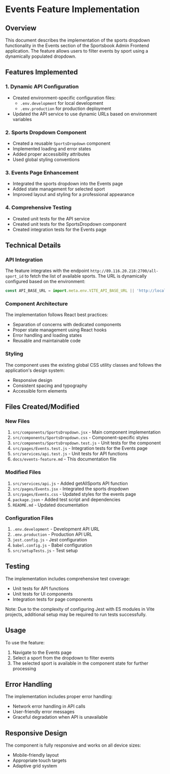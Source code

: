 # Events Feature Implementation

## Overview

This document describes the implementation of the sports dropdown functionality in the Events section of the Sportsbook Admin Frontend application. The feature allows users to filter events by sport using a dynamically populated dropdown.

## Features Implemented

### 1. Dynamic API Configuration
- Created environment-specific configuration files:
  - `.env.development` for local development
  - `.env.production` for production deployment
- Updated the API service to use dynamic URLs based on environment variables

### 2. Sports Dropdown Component
- Created a reusable `SportsDropdown` component
- Implemented loading and error states
- Added proper accessibility attributes
- Used global styling conventions

### 3. Events Page Enhancement
- Integrated the sports dropdown into the Events page
- Added state management for selected sport
- Improved layout and styling for a professional appearance

### 4. Comprehensive Testing
- Created unit tests for the API service
- Created unit tests for the SportsDropdown component
- Created integration tests for the Events page

## Technical Details

### API Integration
The feature integrates with the endpoint `http://89.116.20.218:2700/all-sport_id` to fetch the list of available sports. The URL is dynamically configured based on the environment:

```javascript
const API_BASE_URL = import.meta.env.VITE_API_BASE_URL || 'http://localhost:3000/api';
```

### Component Architecture
The implementation follows React best practices:
- Separation of concerns with dedicated components
- Proper state management using React hooks
- Error handling and loading states
- Reusable and maintainable code

### Styling
The component uses the existing global CSS utility classes and follows the application's design system:
- Responsive design
- Consistent spacing and typography
- Accessible form elements

## Files Created/Modified

### New Files
1. `src/components/SportsDropdown.jsx` - Main component implementation
2. `src/components/SportsDropdown.css` - Component-specific styles
3. `src/components/SportsDropdown.test.js` - Unit tests for the component
4. `src/pages/Events.test.js` - Integration tests for the Events page
5. `src/services/api.test.js` - Unit tests for API functions
6. `docs/events-feature.md` - This documentation file

### Modified Files
1. `src/services/api.js` - Added getAllSports API function
2. `src/pages/Events.jsx` - Integrated the sports dropdown
3. `src/pages/Events.css` - Updated styles for the events page
4. `package.json` - Added test script and dependencies
5. `README.md` - Updated documentation

### Configuration Files
1. `.env.development` - Development API URL
2. `.env.production` - Production API URL
3. `jest.config.js` - Jest configuration
4. `babel.config.js` - Babel configuration
5. `src/setupTests.js` - Test setup

## Testing

The implementation includes comprehensive test coverage:
- Unit tests for API functions
- Unit tests for UI components
- Integration tests for page components

Note: Due to the complexity of configuring Jest with ES modules in Vite projects, additional setup may be required to run tests successfully.

## Usage

To use the feature:
1. Navigate to the Events page
2. Select a sport from the dropdown to filter events
3. The selected sport is available in the component state for further processing

## Error Handling

The implementation includes proper error handling:
- Network error handling in API calls
- User-friendly error messages
- Graceful degradation when API is unavailable

## Responsive Design

The component is fully responsive and works on all device sizes:
- Mobile-friendly layout
- Appropriate touch targets
- Adaptive grid system